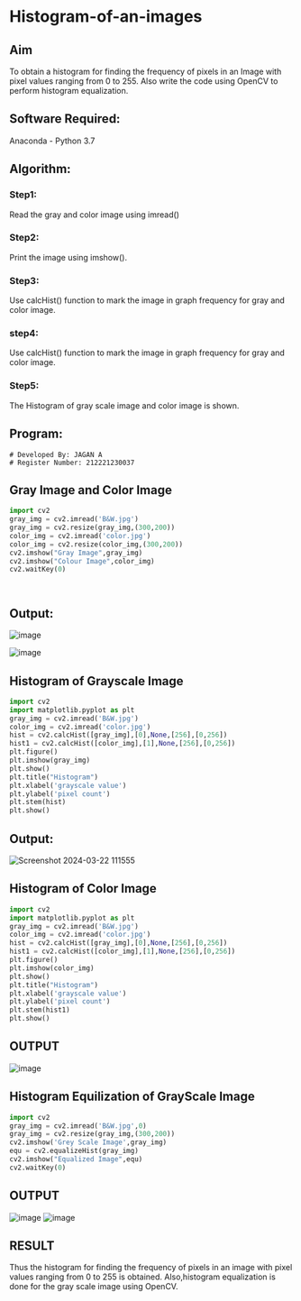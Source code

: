 # Histogram-of-an-images
## Aim
To obtain a histogram for finding the frequency of pixels in an Image with pixel values ranging from 0 to 255. Also write the code using OpenCV to perform histogram equalization.

## Software Required:
Anaconda - Python 3.7

## Algorithm:
### Step1:
Read the gray and color image using imread()

### Step2:
Print the image using imshow().



### Step3:
Use calcHist() function to mark the image in graph frequency for gray and color image.

### step4:
Use calcHist() function to mark the image in graph frequency for gray and color image.

### Step5:
The Histogram of gray scale image and color image is shown.


## Program:
```
# Developed By: JAGAN A
# Register Number: 212221230037
```
## Gray Image and Color Image
```python
import cv2
gray_img = cv2.imread('B&W.jpg')
gray_img = cv2.resize(gray_img,(300,200))
color_img = cv2.imread('color.jpg')
color_img = cv2.resize(color_img,(300,200))
cv2.imshow("Gray Image",gray_img)
cv2.imshow("Colour Image",color_img)
cv2.waitKey(0)




```
## Output:

![image](https://github.com/Goutham2306/Histogram-of-an-images/assets/138971154/7d3555af-9ed8-4d92-b68d-152acf28d13b)


![image](https://github.com/Goutham2306/Histogram-of-an-images/assets/138971154/82ab73ad-bb90-4c6e-9040-d53249da5ca1)


## Histogram of Grayscale Image

``` python
import cv2
import matplotlib.pyplot as plt
gray_img = cv2.imread('B&W.jpg')
color_img = cv2.imread('color.jpg')
hist = cv2.calcHist([gray_img],[0],None,[256],[0,256])
hist1 = cv2.calcHist([color_img],[1],None,[256],[0,256])
plt.figure()
plt.imshow(gray_img)
plt.show()
plt.title("Histogram")
plt.xlabel('grayscale value')
plt.ylabel('pixel count')
plt.stem(hist)
plt.show()
```









## Output:
![Screenshot 2024-03-22 111555](https://github.com/Goutham2306/Histogram-of-an-images/assets/138971154/b54863d4-bada-4114-a7de-0e19ba739879)
## Histogram of Color Image
``` python
import cv2
import matplotlib.pyplot as plt
gray_img = cv2.imread('B&W.jpg')
color_img = cv2.imread('color.jpg')
hist = cv2.calcHist([gray_img],[0],None,[256],[0,256])
hist1 = cv2.calcHist([color_img],[1],None,[256],[0,256])
plt.figure()
plt.imshow(color_img)
plt.show()
plt.title("Histogram")
plt.xlabel('grayscale value')
plt.ylabel('pixel count')
plt.stem(hist1)
plt.show()
```

## OUTPUT
![image](https://github.com/Goutham2306/Histogram-of-an-images/assets/138971154/d4c61171-763f-420f-a8e3-bd167a213015)

## Histogram Equilization of GrayScale Image
``` python
import cv2
gray_img = cv2.imread('B&W.jpg',0)
gray_img = cv2.resize(gray_img,(300,200))
cv2.imshow('Grey Scale Image',gray_img)
equ = cv2.equalizeHist(gray_img)
cv2.imshow("Equalized Image",equ)
cv2.waitKey(0)
```

## OUTPUT
![image](https://github.com/Goutham2306/Histogram-of-an-images/assets/138971154/c0adb7b1-6ec9-43ae-a5a7-833c4a863658)       ![image](https://github.com/Goutham2306/Histogram-of-an-images/assets/138971154/2b207e69-5e92-4a89-942b-8b6f435c0e98)

## RESULT
Thus the histogram for finding the frequency of pixels in an image with pixel values ranging from 0 to 255 is obtained. Also,histogram equalization is done for the gray scale image using OpenCV.


